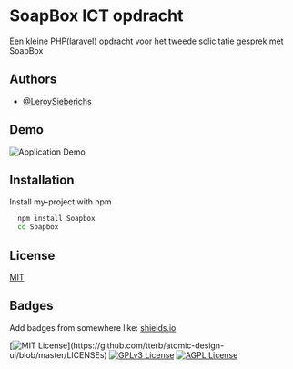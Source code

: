 
# SoapBox ICT opdracht

Een kleine PHP(laravel) opdracht voor het tweede solicitatie gesprek met SoapBox


## Authors

- [@LeroySieberichs](https://github.com/LeroySieberichs)

## Demo

 ![Application Demo](https://i.imgur.com/3hKnkUr.gif)
 
## Installation 

Install my-project with npm

```bash 
  npm install Soapbox
  cd Soapbox
```
    
## License

[MIT](https://choosealicense.com/licenses/mit/)

  
  
## Badges

Add badges from somewhere like: [shields.io](https://shields.io/)

[![MIT License](https://img.shields.io/apm/l/atomic-design-ui.svg?)](https://github.com/tterb/atomic-design-ui/blob/master/LICENSEs)
[![GPLv3 License](https://img.shields.io/badge/License-GPL%20v3-yellow.svg)](https://opensource.org/licenses/)
[![AGPL License](https://img.shields.io/badge/license-AGPL-blue.svg)](http://www.gnu.org/licenses/agpl-3.0)

  
